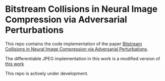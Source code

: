 # Bitstream Collisions in Neural Image Compression via Adversarial Perturbations

This repo contains the code implementation of the paper [Bitstream Collisions in Neural Image Compression via Adversarial Perturbations](https://arxiv.org/abs/2503.19817).

The differentiable JPEG implementation in this work is a modified version of [this work](https://github.com/mlomnitz/DiffJPEG)

This repo is actively under development.
